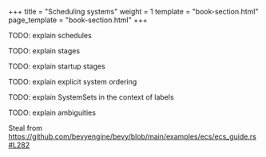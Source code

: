 +++
title = "Scheduling systems"
weight = 1
template = "book-section.html"
page_template = "book-section.html"
+++

TODO: explain schedules

TODO: explain stages

TODO: explain startup stages

TODO: explain explicit system ordering

TODO: explain SystemSets in the context of labels

TODO: explain ambiguities

Steal from https://github.com/bevyengine/bevy/blob/main/examples/ecs/ecs_guide.rs#L282
